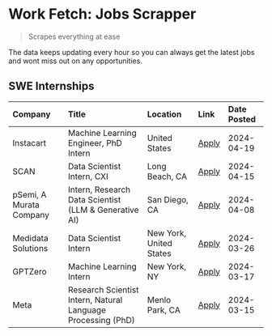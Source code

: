 # Work Fetch: Jobs Scrapper
> Scrapes everything at ease

The data keeps updating every hour so you can always get the latest jobs and wont miss out on any opportunities.

## SWE Internships
<!--START_SECTION:workfetch-->
| Company                 | Title                                                        | Location                | Link                                                                                                                                                                                                                                                                         | Date Posted   |
|:------------------------|:-------------------------------------------------------------|:------------------------|:-----------------------------------------------------------------------------------------------------------------------------------------------------------------------------------------------------------------------------------------------------------------------------|:--------------|
| Instacart               | Machine Learning Engineer, PhD Intern                        | United States           | [Apply](https://www.linkedin.com/jobs/view/machine-learning-engineer-phd-intern-at-instacart-3901991739?position=2&pageNum=0&refId=R0KTEptJWZuD7mREXWPy8Q%3D%3D&trackingId=rLUaiWSLM6HlpvyFuA1h9w%3D%3D&trk=public_jobs_jserp-result_search-card)                            | 2024-04-19    |
| SCAN                    | Data Scientist Intern, CXI                                   | Long Beach, CA          | [Apply](https://www.linkedin.com/jobs/view/data-scientist-intern-cxi-at-scan-3899690492?position=8&pageNum=0&refId=R0KTEptJWZuD7mREXWPy8Q%3D%3D&trackingId=7hwQZlH7Fa%2BMDgAiqB7hmA%3D%3D&trk=public_jobs_jserp-result_search-card)                                          | 2024-04-15    |
| pSemi, A Murata Company | Intern, Research Data Scientist (LLM & Generative AI)        | San Diego, CA           | [Apply](https://www.linkedin.com/jobs/view/intern-research-data-scientist-llm-generative-ai-at-psemi-a-murata-company-3887074168?position=3&pageNum=0&refId=R0KTEptJWZuD7mREXWPy8Q%3D%3D&trackingId=NnuEsNgd2aKHoOPxA%2FijLw%3D%3D&trk=public_jobs_jserp-result_search-card) | 2024-04-08    |
| Medidata Solutions      | Data Scientist Intern                                        | New York, United States | [Apply](https://www.linkedin.com/jobs/view/data-scientist-intern-at-medidata-solutions-3810253704?position=7&pageNum=0&refId=R0KTEptJWZuD7mREXWPy8Q%3D%3D&trackingId=Cbe%2BAh%2B0Yp5tSRjooPnMmw%3D%3D&trk=public_jobs_jserp-result_search-card)                              | 2024-03-26    |
| GPTZero                 | Machine Learning Intern                                      | New York, NY            | [Apply](https://www.linkedin.com/jobs/view/machine-learning-intern-at-gptzero-3860723963?position=6&pageNum=0&refId=R0KTEptJWZuD7mREXWPy8Q%3D%3D&trackingId=sbtSlrYIjcRG0dJe2MgqAA%3D%3D&trk=public_jobs_jserp-result_search-card)                                           | 2024-03-17    |
| Meta                    | Research Scientist Intern, Natural Language Processing (PhD) | Menlo Park, CA          | [Apply](https://www.linkedin.com/jobs/view/research-scientist-intern-natural-language-processing-phd-at-meta-3858718375?position=9&pageNum=0&refId=R0KTEptJWZuD7mREXWPy8Q%3D%3D&trackingId=7%2BO88IMlVMTd15Sfcy4GjA%3D%3D&trk=public_jobs_jserp-result_search-card)          | 2024-03-15    |
<!--END_SECTION:workfetch-->
